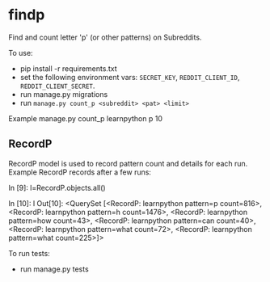 # findp

Find and count letter 'p' (or other patterns) on Subreddits.

To use:

 - pip install -r requirements.txt
 - set the following environment vars: `SECRET_KEY`, `REDDIT_CLIENT_ID`, `REDDIT_CLIENT_SECRET`.
 - run manage.py migrations
 - run `manage.py count_p <subreddit> <pat> <limit>`

Example
    manage.py count_p learnpython p 10

RecordP
---

RecordP model is used to record pattern count and details for each run.
Example RecordP records after a few runs:

In [9]: l=RecordP.objects.all()

In [10]: l
Out[10]: <QuerySet [<RecordP: learnpython pattern=p count=816>, <RecordP: learnpython pattern=h count=1476>, <RecordP: learnpython pattern=how count=43>, <RecordP: learnpython pattern=can count=40>, <RecordP: learnpython pattern=what count=72>, <RecordP: learnpython pattern=what count=225>]>

To run tests:
 - run manage.py tests

